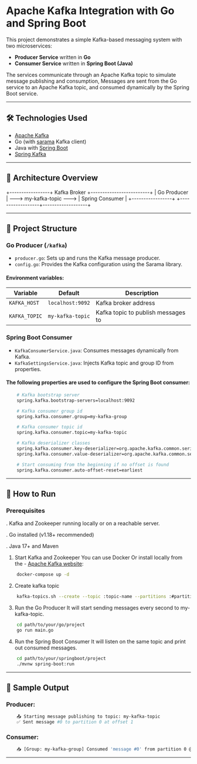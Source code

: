 # Apache Kafka Integration with Go and Spring Boot

This project demonstrates a simple Kafka-based messaging system with two microservices:

- **Producer Service** written in **Go**
- **Consumer Service** written in **Spring Boot (Java)**

The services communicate through an Apache Kafka topic to simulate message publishing and consumption, Messages are sent from the Go service to an Apache Kafka topic, and consumed dynamically by the Spring Boot service.

---

## 🛠️ Technologies Used

- [Apache Kafka](https://kafka.apache.org/)
- Go (with [sarama](https://github.com/IBM/sarama) Kafka client)
- Java with [Spring Boot](https://spring.io/projects/spring-boot)
- [Spring Kafka](https://spring.io/projects/spring-kafka)

---

## 📌 Architecture Overview
+-----------------+ Kafka Broker +-------------------------+
| Go Producer | ---> my-kafka-topic ---> | Spring Consumer |
+-----------------+ +------------------+-------------------+

---

## 📂 Project Structure

### Go Producer (`/kafka`)

- `producer.go`: Sets up and runs the Kafka message producer.
- `config.go`: Provides the Kafka configuration using the Sarama library.

#### Environment variables:
| Variable       | Default         | Description                         |
|----------------|-----------------|-------------------------------------|
| `KAFKA_HOST`   | `localhost:9092`| Kafka broker address                |
| `KAFKA_TOPIC`  | `my-kafka-topic`   | Kafka topic to publish messages to |


### Spring Boot Consumer

- `KafkaConsumerService.java`: Consumes messages dynamically from Kafka.
- `KafkaSettingsService.java`: Injects Kafka topic and group ID from properties.

#### The following properties are used to configure the Spring Boot consumer:

```bash
    # Kafka bootstrap server
    spring.kafka.bootstrap-servers=localhost:9092

    # Kafka consumer group id
    spring.kafka.consumer.group=my-kafka-group

    # Kafka consumer topic id
    spring.kafka.consumer.topic=my-kafka-topic

    # Kafka deserializer classes
    spring.kafka.consumer.key-deserializer=org.apache.kafka.common.serialization.StringDeserializer
    spring.kafka.consumer.value-deserializer=org.apache.kafka.common.serialization.StringDeserializer

    # Start consuming from the beginning if no offset is found
    spring.kafka.consumer.auto-offset-reset=earliest
```

---

## 🚀 How to Run

### Prerequisites
. Kafka and Zookeeper running locally or on a reachable server.

. Go installed (v1.18+ recommended)

. Java 17+ and Maven

1. Start Kafka and Zookeeper
You can use Docker Or install locally from the - [Apache Kafka website](https://kafka.apache.org/quickstart):
```bash
    docker-compose up -d
```

2. Create kafka topic
```bash
    kafka-topics.sh --create --topic :topic-name --partitions :#partitions --replication-factor :#replications --zookeeper zookeeper:2181
```

3. Run the Go Producer
It will start sending messages every second to my-kafka-topic.
```bash
    cd path/to/your/go/project
    go run main.go
```

4. Run the Spring Boot Consumer
It will listen on the same topic and print out consumed messages.
```bash
    cd path/to/your/springboot/project
    ./mvnw spring-boot:run
```

---

## 📝 Sample Output

### Producer:
``` bash
    📤 Starting message publishing to topic: my-kafka-topic
    ✅ Sent message #0 to partition 0 at offset 1
```

### Consumer:
``` bash
    📥 [Group: my-kafka-group] Consumed 'message #0' from partition 0 @ offset 1 at 12:45:03.456
```

---